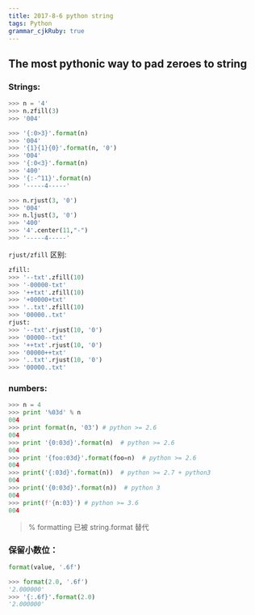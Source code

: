 ```yaml
---
title: 2017-8-6 python string 
tags: Python
grammar_cjkRuby: true
---
```

## The most pythonic way to pad zeroes to string

### Strings:
```python
>>> n = '4'
>>> n.zfill(3)
>>> '004'

>>> '{:0>3}'.format(n)
>>> '004'
>>> '{1}{1}{0}'.format(n, '0')
>>> '004'
>>> '{:0<3}'.format(n)
>>> '400'
>>> '{:-^11}'.format(n)
>>> '-----4-----'

>>> n.rjust(3, '0')
>>> '004'
>>> n.ljust(3, '0')
>>> '400'
>>> '4'.center(11,"-")
>>> '-----4-----'
```
`rjust/zfill` 区别:
```python
zfill:
>>> '--txt'.zfill(10)
>>> '-00000-txt'
>>> '++txt'.zfill(10)
>>> '+00000+txt'
>>> '..txt'.zfill(10)
>>> '00000..txt'
rjust:
>>> '--txt'.rjust(10, '0')
>>> '00000--txt'
>>> '++txt'.rjust(10, '0')
>>> '00000++txt'
>>> '..txt'.rjust(10, '0')
>>> '00000..txt'
```

### numbers:
```python
>>> n = 4
>>> print '%03d' % n
004
>>> print format(n, '03') # python >= 2.6
004
>>> print '{0:03d}'.format(n)  # python >= 2.6
004
>>> print '{foo:03d}'.format(foo=n)  # python >= 2.6
004
>>> print('{:03d}'.format(n))  # python >= 2.7 + python3
004
>>> print('{0:03d}'.format(n))  # python 3
004
>>> print(f'{n:03}') # python >= 3.6
004
```
>  % formatting 已被 string.format 替代

### 保留小数位：
```python
format(value, '.6f')

>>> format(2.0, '.6f')
'2.000000'
>>> '{:.6f}'.format(2.0)
'2.000000'
```